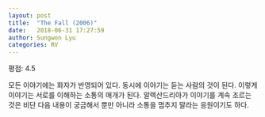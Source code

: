 ```yaml
---
layout: post
title:  "The Fall (2006)"
date:   2018-06-31 17:27:59
author: Sungwon Lyu
categories: RV
---
```


평점: 4.5

모든 이야기에는 화자가 반영되어 있다. 동시에 이야기는 듣는 사람의 것이 된다. 이렇게 이야기는 서로를 이해하는 소통의 매개가 된다. 알렉산드리아가 이야기를 계속 조르는 것은 비단 다음 내용이 궁금해서 뿐만 아니라 소통을 멈추지 말라는 응원이기도 하다.
